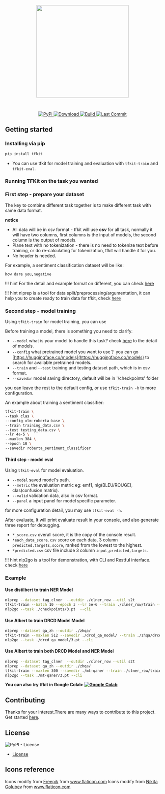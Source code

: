 <p  align="center">
    <br>
    <img src="https://raw.githubusercontent.com/voidful/TFkit/master/docs/img/tfkit.png" width="300"/>
    <br>
</p>
<br/>
<p align="center">
    <a href="https://pypi.org/project/tfkit/">
        <img alt="PyPI" src="https://img.shields.io/pypi/v/tfkit">
    </a>
    <a href="https://github.com/voidful/tfkit">
        <img alt="Download" src="https://img.shields.io/pypi/dm/tfkit">
    </a>
    <a href="https://github.com/voidful/tfkit">
        <img alt="Build" src="https://img.shields.io/github/workflow/status/voidful/tfkit/Python package">
    </a>
    <a href="https://github.com/voidful/tfkit">
        <img alt="Last Commit" src="https://img.shields.io/github/last-commit/voidful/tfkit">
    </a>
</p>

## Getting started

### Installing via pip

```bash
pip install tfkit
```

- You can use tfkit for model training and evaluation with `tfkit-train` and `tfkit-eval`.

### Running TFKit on the task you wanted

### First step - prepare your dataset

The key to combine different task together is to make different task with same data format.

**notice**

- All data will be in csv format - tfkit will use **csv** for all task, normally it will have two columns, first columns is the input of models, the second column is the output of models.
- Plane text with no tokenization - there is no need to tokenize text before training, or do re-calculating for tokenization, tfkit will handle it for you.
- No header is needed.

For example, a sentiment classification dataset will be like:

```csv
how dare you,negative
```

!!! hint
For the detail and example format on different, you can check [here](tasks/)

!!! hint
nlprep is a tool for data split/preprocessing/argumentation, it can help you to create ready to train data for tfkit, check [here](https://github.com/voidful/NLPrep)

### Second step - model training

Using `tfkit-train` for model training, you can use

Before training a model, there is something you need to clarify:

- `--model` what is your model to handle this task? check [here](models/) to the detail of models.
- `--config` what pretrained model you want to use？ you can go [https://huggingface.co/models](https://huggingface.co/models) to search for available pretrained models.
- `--train` and `--test` training and testing dataset path, which is in csv format.
- `--savedir` model saving directory, default will be in '/checkpoints' folder

you can leave the rest to the default config, or use `tfkit-train -h` to more configuration.

An example about training a sentiment classifier:

```bash
tfkit-train \
--task clas \
--config xlm-roberta-base \
--train training_data.csv \
--test testing_data.csv \
--lr 4e-5 \
--maxlen 384 \
--epoch 10 \
--savedir roberta_sentiment_classificer
```

#### Third step - model eval

Using `tfkit-eval` for model evaluation.

- `--model` saved model's path.
- `--metric` the evaluation metric eg: emf1, nlg(BLEU/ROUGE), clas(confusion matrix).
- `--valid` validation data, also in csv format.
- `--panel` a input panel for model specific parameter.

for more configuration detail, you may use `tfkit-eval -h`.

After evaluate, It will print evaluate result in your console, and also generate three report for debugging.

- `*_score.csv` overall score, it is the copy of the console result.
- `*each_data_score.csv` score on each data, 3 column `predicted,targets,score`, ranked from the lowest to the highest.
- `*predicted.csv` csv file include 3 column `input,predicted,targets`.

!!! hint
nlp2go is a tool for demonstration, with CLI and Restful interface. check [here](https://github.com/voidful/nlp2go)

### Example

#### Use distilbert to train NER Model

```bash
nlprep --dataset tag_clner  --outdir ./clner_row --util s2t
tfkit-train --batch 10 --epoch 3 --lr 5e-6 --train ./clner_row/train --test ./clner_row/test --maxlen 512 --task tag --config distilbert-base-multilingual-cased
nlp2go --task ./checkpoints/3.pt  --cli
```

#### Use Albert to train DRCD Model Model

```bash
nlprep --dataset qa_zh --outdir ./zhqa/
tfkit-train --maxlen 512 --savedir ./drcd_qa_model/ --train ./zhqa/drcd-train --test ./zhqa/drcd-test --task qa --config voidful/albert_chinese_small  --cache
nlp2go --task ./drcd_qa_model/3.pt --cli
```

#### Use Albert to train both DRCD Model and NER Model

```bash
nlprep --dataset tag_clner  --outdir ./clner_row --util s2t
nlprep --dataset qa_zh --outdir ./zhqa/
tfkit-train --maxlen 300 --savedir ./mt-qaner --train ./clner_row/train ./zhqa/drcd-train --test ./clner_row/test ./zhqa/drcd-test --task tag qa --config voidful/albert_chinese_small
nlp2go --task ./mt-qaner/3.pt --cli
```

**You can also try tfkit in Google Colab: [![Google Colab](https://colab.research.google.com/assets/colab-badge.svg "tfkit")](https://colab.research.google.com/drive/1hqaTKxd3VtX2XkvjiO0FMtY-rTZX30MJ?usp=sharing)**

## Contributing

Thanks for your interest.There are many ways to contribute to this project. Get started [here](https://github.com/voidful/tfkit/blob/master/CONTRIBUTING.md).

## License

![PyPI - License](https://img.shields.io/github/license/voidful/tfkit)

- [License](https://github.com/voidful/tfkit/blob/master/LICENSE)

## Icons reference

Icons modify from <a href="http://www.freepik.com/" title="Freepik">Freepik</a> from <a href="https://www.flaticon.com/" title="Flaticon">www.flaticon.com</a>
Icons modify from <a href="https://www.flaticon.com/authors/nikita-golubev" title="Nikita Golubev">Nikita Golubev</a> from <a href="https://www.flaticon.com/" title="Flaticon">www.flaticon.com</a>
